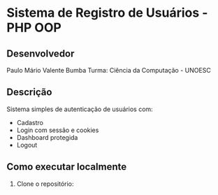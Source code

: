 # Sistema de Registro de Usuários - PHP OOP

## Desenvolvedor
Paulo Mário Valente Bumba 
Turma: Ciência da Computação - UNOESC

## Descrição
Sistema simples de autenticação de usuários com:
- Cadastro
- Login com sessão e cookies
- Dashboard protegida
- Logout

## Como executar localmente
1. Clone o repositório:

